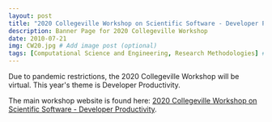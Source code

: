 ```yaml
---
layout: post
title: "2020 Collegeville Workshop on Scientific Software - Developer Productivity"
description: Banner Page for 2020 Collegeville Workshop
date: 2010-07-21
img: CW20.jpg # Add image post (optional)
tags: [Computational Science and Engineering, Research Methodologies] # add tag
---
```

Due to pandemic restrictions, the 2020 Collegeville Workshop will be virtual.  This year's theme is Developer Productivity.

The main workshop website is found here: [2020 Collegeville Workshop on Scientific Software - Developer Productivity](https://collegeville.github.io/CW20/).
